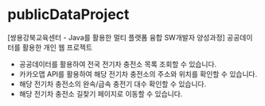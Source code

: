 # publicDataProject
[쌍용강북교육센터 - Java를 활용한 멀티 플랫폼 융합 SW개발자 양성과정] 공공데이터를 활용한 개인 웹 프로젝트


- 공공데이터를 활용하여 전국 전기차 충전소 목록 조회할 수 있습니다.
- 카카오맵 API를 활용하여 해당 전기차 충전소의 주소와 위치를 확인할 수 있습니다.
- 해당 전기차 충전소의 완속/급속 충전기 대수 확인할 수 있습니다.
- 해당 전기차 충전소 길찾기 페이지로 이동할 수 있습니다.
